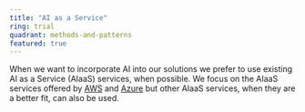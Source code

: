 ```yaml
---
title: "AI as a Service"
ring: trial
quadrant: methods-and-patterns
featured: true
---
```



When we want to incorporate AI into our solutions we prefer to use existing AI as a Service (AIaaS)
services, when possible. We focus on the AIaaS services offered by <a href="aws.html">AWS</a> and 
<a href="azure.html">Azure</a> but other AIaaS services, when they are a better fit, can also be used.

